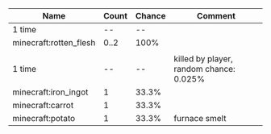 | Name                   | Count | Chance | Comment                                 |
| ---------------------- | ----- | ------ | --------------------------------------- |
| 1 time                 |    -- |     -- |                                         |
| minecraft:rotten_flesh |  0..2 |   100% |                                         |
|                        |       |        |                                         |
| 1 time                 |    -- |     -- | killed by player, random chance: 0.025% |
| minecraft:iron_ingot   |     1 |  33.3% |                                         |
| minecraft:carrot       |     1 |  33.3% |                                         |
| minecraft:potato       |     1 |  33.3% | furnace smelt                           |